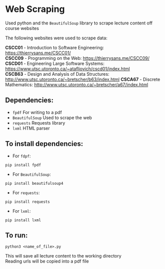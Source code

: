 # Web Scraping
Used python and the `BeautifulSoup` library to scrape lecture content off course websites

The following websites were used to scrape data:

**CSCC01** - Introduction to Software Engineering: https://thierrysans.me/CSCC01/  
**CSCC09** - Programming on the Web: https://thierrysans.me/CSCC09/  
**CSCD01** - Engineering Large Software Systems: https://www.utsc.utoronto.ca/~atafliovich/cscd01/index.html   
**CSCB63** - Design and Analysis of Data Structures: http://www.utsc.utoronto.ca/~bretscher/b63/index.html
**CSCA67** - Discrete Mathematics: http://www.utsc.utoronto.ca/~bretscher/a67/index.html

## Dependencies:
- `fpdf`  For writing to a pdf
- `BeautifulSoup`  Used to scrape the web
- `requests`  Requests library
- `lxml`  HTML parser


## To install dependencies:  

- For `fdpf`:   
~~~~
pip install fpdf
~~~~
- For `BeautifulSoup`:   
~~~~
pip install beautifulsoup4
~~~~
- For `requests`:    
~~~~
pip install requests
~~~~
- For `lxml`:    
~~~~
pip install lxml
~~~~

## To run:  

~~~~
python3 <name_of_file>.py
~~~~

This will save all lecture content to the working directory  
Reading urls will be copied into a pdf file
